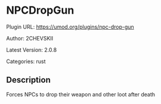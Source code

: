 # NPCDropGun

Plugin URL: https://umod.org/plugins/npc-drop-gun

Author: 2CHEVSKII

Latest Version: 2.0.8

Categories: rust

## Description

Forces NPCs to drop their weapon and other loot after death
